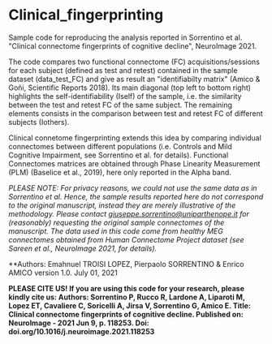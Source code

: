 # Clinical_fingerprinting
Sample code for reproducing the analysis reported in Sorrentino et al. "Clinical connectome fingerprints of cognitive decline", NeuroImage 2021.

The code compares two functional connectome (FC) acquisitions/sessions for each subject (defined as test and retest)
contained in the sample dataset (data_test_FC) and give as result an "identifiabilty matrix" (Amico & Goñi, Scientific Reports 2018). Its main diagonal (top left to bottom right) highlights the self-identifiability (Iself) of the sample, i.e. the similarity between the test and retest FC of the same subject. The remaining elements consists in the comparison between test and retest FC of different subjects (Iothers).

Clinical connetome fingerprinting extends this idea by comparing individual connectomes between different populations (i.e. Controls and Mild Cognitive Impairment, see Sorrentino et al. for details). Functional Connectomes matrices are obtained through Phase Linearity Measurement (PLM) (Baselice et al., 2019), here only reported in the Alpha band.

*PLEASE NOTE: For privacy reasons, we could not use the same data as in Sorrentino et al. 
Hence, the sample results reported here do not correspond to the original manuscript, instead they are merely illustrative of the methodology.
Please contact giuseppe.sorrentino@uniparthenope.it for (reasonably) requesting the original sample connectomes of the manuscript.
The data used in this code come from healthy MEG connectomes obtained from Human Connectome Project dataset (see Sareen et al., NeuroImage 2021, for details).*

**Authors: Emahnuel TROISI LOPEZ, Pierpaolo SORRENTINO & Enrico AMICO
 version 1.0. July 01, 2021

**PLEASE CITE US! If you are using this code for your research, please kindly cite us:
Authors: Sorrentino P, Rucco R, Lardone A, Liparoti M, Lopez ET, Cavaliere C, Soricelli A, Jirsa V, Sorrentino G, Amico E.
Title: Clinical connectome fingerprints of cognitive decline.
Published on: NeuroImage - 2021 Jun 9, p. 118253.
Doi: doi.org/10.1016/j.neuroimage.2021.118253**
